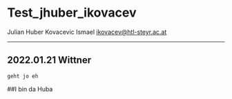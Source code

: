 # Test_jhuber_ikovacev
Julian Huber
Kovacevic Ismael
ikovacev@htl-steyr.ac.at

---
## 2022.01.21 Wittner
`geht jo eh
`



##I bin da Huba

